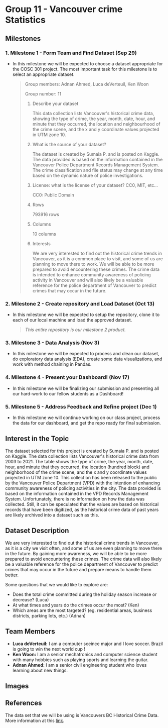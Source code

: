 # Group 11 - Vancouver crime Statistics

## Milestones

### 1. Milestone 1 - Form Team and Find Dataset (Sep 29)

- In this milestone we will be expected to choose a dataset appropriate for the COSC 301 project. The most important task for this milestone is to select an appropriate dataset.

   > Group members: Adnan Ahmed, Luca deVerteuil, Ken Woon
   >
   > Group number: 11
   >
   > 1. Describe your dataset
   >
   >    This data collection lists Vancouver's historical crime data, showing the type of crime, the year, month, date, hour, and minute that they occurred, the location and neighbourhood of the crime scene, and the x and y coordinate values projected in UTM zone 10.
   >
   > 2. What is the source of your dataset?
   >
   >    The dataset is created by Sumaia P. and is posted on Kaggle. The data provided is based on the information contained in the Vancouver Police Department Records Management System. The crime classification and file status may change at any time based on the dynamic nature of police investigations.
   >
   > 3. License: what is the license of your dataset? CC0, MIT, etc...
   >
   >    CC0: Public Domain
   >
   > 4. Rows
   >
   >    793916 rows
   >
   > 5. Columns
   >
   >    10 columns
   >
   > 6. Interests
   >
   >    We are very interested to find out the historical crime trends in Vancouver, as it is a common place to visit, and some of us are planning to move there to work. We will be able to be more prepared to avoid encountering these crimes. The crime data is intended to enhance community awareness of policing activity in Vancouver and will also likely be a valuable reference for the police department of Vancouver to predict crimes that may occur in the future.

### 2. Milestone 2 - Create repository and Load Dataset (Oct 13)

- In this milestone we will be expected to setup the repository, clone it to each of our local machine and load the approved dataset.

   > *This entire repository is our milestone 2 product.*

### 3. Milestone 3 - Data Analysis (Nov 3)

- In this milestone we will be expected to process and clean our dataset, do exploratory data analysis (EDA), create some data visualizations, and work with method chaining in Pandas.

### 4. Milestone 4 - Present your Dashboard! (Nov 17)

- In this milestone we will be finalizing our submission and presenting all our hard-work to our fellow students as a Dashboard!

### 5. Milestone 5 - Address Feedback and Refine project (Dec 1)

- In this milestone we will continue working on our class project, process the data for our dashboard, and get the repo ready for final submission.

## Interest in the Topic

The dataset selected for this project is created by Sumaia P. and is posted on Kaggle. The data collection lists Vancouver's historical crime data from 2003 to 2021. The table shows the type of crime, the year, month, date, hour, and minute that they occurred, the location (hundred block) and neighborhood of the crime scene, and the x and y coordinate values projected in UTM zone 10. This collection has been released to the public by the Vancouver Police Department (VPD) with the intention of enhancing community awareness of policing activities in the city. The data provided is based on the information contained in the VPD Records Management System. Unfortunately, there is no information on how the data was collected. Still, it can be speculated that the values are based on historical records that have been digitized, as the historical crime data of past years are likely archived into a dataset such as this.

## Dataset Description

We are very interested to find out the historical crime trends in Vancouver, as it is a city we visit often, and some of us are even planning to move there in the future. By gaining more awareness, we will be able to be more prepared to avoid encountering these crimes. The crime data will also likely be a valuable reference for the police department of Vancouver to predict crimes that may occur in the future and prepare means to handle them better.

Some questions that we would like to explore are:

- Does the total crime committed during the holiday season increase or decrease? (Luca)
- At what times and years do the crimes occur the most? (Ken)
- Which areas are the most targeted? (eg. residential areas, business districts, parking lots, etc.) (Adnan)

## Team Members

- **Luca deVerteuil:** I am a computer sceince major and I love soccer. Brazil is going to win the next world cup !
- **Ken Woon:** I am a senior mechatronics and computer science student with many hobbies such as playing sports and learning the guitar.
- **Adnan Ahmed:** I am a senior civil engineering student who loves learning about new things.

## Images

## References

The data set that we will be using is Vancouvers BC Historical Crime Data. More information at this [link](https://www.kaggle.com/datasets/sumaiaparveenshupti/vancouver-bc-historical-crime-data).
